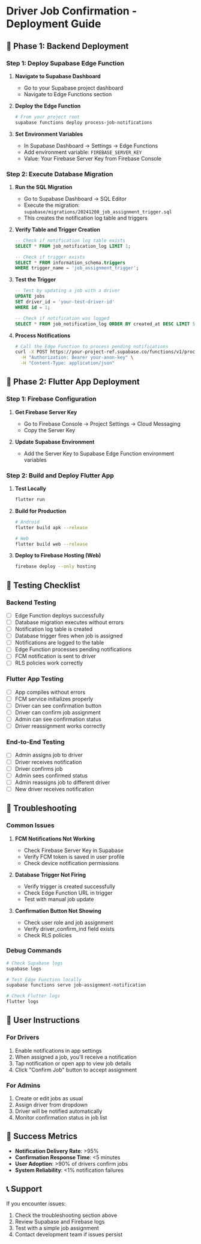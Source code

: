 # Driver Job Confirmation - Deployment Guide

## 🚀 **Phase 1: Backend Deployment**

### **Step 1: Deploy Supabase Edge Function**

1. **Navigate to Supabase Dashboard**
   - Go to your Supabase project dashboard
   - Navigate to Edge Functions section

2. **Deploy the Edge Function**
   ```bash
   # From your project root
   supabase functions deploy process-job-notifications
   ```

3. **Set Environment Variables**
   - In Supabase Dashboard → Settings → Edge Functions
   - Add environment variable: `FIREBASE_SERVER_KEY`
   - Value: Your Firebase Server Key from Firebase Console

### **Step 2: Execute Database Migration**

1. **Run the SQL Migration**
   - Go to Supabase Dashboard → SQL Editor
   - Execute the migration: `supabase/migrations/20241208_job_assignment_trigger.sql`
   - This creates the notification log table and triggers

2. **Verify Table and Trigger Creation**
   ```sql
   -- Check if notification log table exists
   SELECT * FROM job_notification_log LIMIT 1;
   
   -- Check if trigger exists
   SELECT * FROM information_schema.triggers 
   WHERE trigger_name = 'job_assignment_trigger';
   ```

3. **Test the Trigger**
   ```sql
   -- Test by updating a job with a driver
   UPDATE jobs 
   SET driver_id = 'your-test-driver-id' 
   WHERE id = 1;
   
   -- Check if notification was logged
   SELECT * FROM job_notification_log ORDER BY created_at DESC LIMIT 5;
   ```

4. **Process Notifications**
   ```bash
   # Call the Edge Function to process pending notifications
   curl -X POST https://your-project-ref.supabase.co/functions/v1/process-job-notifications \
     -H "Authorization: Bearer your-anon-key" \
     -H "Content-Type: application/json"
   ```

## 🚀 **Phase 2: Flutter App Deployment**

### **Step 1: Firebase Configuration**

1. **Get Firebase Server Key**
   - Go to Firebase Console → Project Settings → Cloud Messaging
   - Copy the Server Key

2. **Update Supabase Environment**
   - Add the Server Key to Supabase Edge Function environment variables

### **Step 2: Build and Deploy Flutter App**

1. **Test Locally**
   ```bash
   flutter run
   ```

2. **Build for Production**
   ```bash
   # Android
   flutter build apk --release
   
   # Web
   flutter build web --release
   ```

3. **Deploy to Firebase Hosting (Web)**
   ```bash
   firebase deploy --only hosting
   ```

## 🧪 **Testing Checklist**

### **Backend Testing**
- [ ] Edge Function deploys successfully
- [ ] Database migration executes without errors
- [ ] Notification log table is created
- [ ] Database trigger fires when job is assigned
- [ ] Notifications are logged to the table
- [ ] Edge Function processes pending notifications
- [ ] FCM notification is sent to driver
- [ ] RLS policies work correctly

### **Flutter App Testing**
- [ ] App compiles without errors
- [ ] FCM service initializes properly
- [ ] Driver can see confirmation button
- [ ] Driver can confirm job assignment
- [ ] Admin can see confirmation status
- [ ] Driver reassignment works correctly

### **End-to-End Testing**
- [ ] Admin assigns job to driver
- [ ] Driver receives notification
- [ ] Driver confirms job
- [ ] Admin sees confirmed status
- [ ] Admin reassigns job to different driver
- [ ] New driver receives notification

## 🔧 **Troubleshooting**

### **Common Issues**

1. **FCM Notifications Not Working**
   - Check Firebase Server Key in Supabase
   - Verify FCM token is saved in user profile
   - Check device notification permissions

2. **Database Trigger Not Firing**
   - Verify trigger is created successfully
   - Check Edge Function URL in trigger
   - Test with manual job update

3. **Confirmation Button Not Showing**
   - Check user role and job assignment
   - Verify driver_confirm_ind field exists
   - Check RLS policies

### **Debug Commands**

```bash
# Check Supabase logs
supabase logs

# Test Edge Function locally
supabase functions serve job-assignment-notification

# Check Flutter logs
flutter logs
```

## 📱 **User Instructions**

### **For Drivers**
1. Enable notifications in app settings
2. When assigned a job, you'll receive a notification
3. Tap notification or open app to view job details
4. Click "Confirm Job" button to accept assignment

### **For Admins**
1. Create or edit jobs as usual
2. Assign driver from dropdown
3. Driver will be notified automatically
4. Monitor confirmation status in job list

## 🎯 **Success Metrics**

- **Notification Delivery Rate**: >95%
- **Confirmation Response Time**: <5 minutes
- **User Adoption**: >90% of drivers confirm jobs
- **System Reliability**: <1% notification failures

## 📞 **Support**

If you encounter issues:
1. Check the troubleshooting section above
2. Review Supabase and Firebase logs
3. Test with a simple job assignment
4. Contact development team if issues persist 